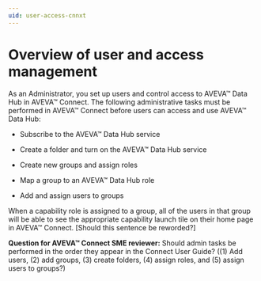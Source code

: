 ```yaml
---
uid: user-access-cnnxt
---
```


# Overview of user and access management

As an Administrator, you set up users and control access to AVEVA™ Data Hub in AVEVA™ Connect. The following administrative tasks must be performed in AVEVA™ Connect before users can access and use AVEVA™ Data Hub:

- Subscribe to the AVEVA™ Data Hub service
 
- Create a folder and turn on the AVEVA™ Data Hub service

- Create new groups and assign roles

- Map a group to an AVEVA™ Data Hub role

- Add and assign users to groups

When a capability role is assigned to a group, all of the users in that group will be able to see the appropriate capability launch tile on their home page in AVEVA™ Connect. [Should this sentence be reworded?]

**Question for AVEVA™ Connect SME reviewer:** Should admin tasks be performed in the order they appear in the Connect User Guide? ((1) Add users, (2) add groups, (3) create folders, (4) assign roles, and (5) assign users to groups?)
